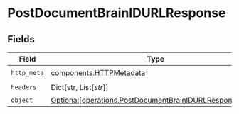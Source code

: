 # PostDocumentBrainIDURLResponse


## Fields

| Field                                                                                                                    | Type                                                                                                                     | Required                                                                                                                 | Description                                                                                                              |
| ------------------------------------------------------------------------------------------------------------------------ | ------------------------------------------------------------------------------------------------------------------------ | ------------------------------------------------------------------------------------------------------------------------ | ------------------------------------------------------------------------------------------------------------------------ |
| `http_meta`                                                                                                              | [components.HTTPMetadata](../../models/components/httpmetadata.md)                                                       | :heavy_check_mark:                                                                                                       | N/A                                                                                                                      |
| `headers`                                                                                                                | Dict[str, List[*str*]]                                                                                                   | :heavy_check_mark:                                                                                                       | N/A                                                                                                                      |
| `object`                                                                                                                 | [Optional[operations.PostDocumentBrainIDURLResponseBody]](../../models/operations/postdocumentbrainidurlresponsebody.md) | :heavy_minus_sign:                                                                                                       | OK                                                                                                                       |